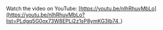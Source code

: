 Watch the video on YouTube: [https://youtu.be/nlhRhuvMbLo](https://youtu.be/nlhRhuvMbLo?list=PLdgq5G0ox73W8EPLi2z1sP8ymKG3Ib74_)
